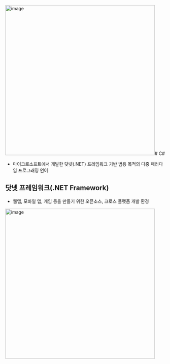 <img width="471" alt="image" src="https://github.com/uengmim/Xamarin-Study/assets/72143238/b6a38912-6262-4516-a5b5-cc513764da8d"># C#
- 마이크로소프트에서 개발한 닷넷(.NET) 프레임워크 기반 범용 목적의 다중 패러다임 프로그래밍 언어

## 닷넷 프레임워크(.NET Framework)
- 웹앱, 모바일 앱, 게임 등을 만들기 위한 오픈소스, 크로스 플랫폼 개발 환경
<img width="471" alt="image" src="https://github.com/uengmim/Xamarin-Study/assets/72143238/744440b8-0f4d-4894-8990-fca1a8672239">

